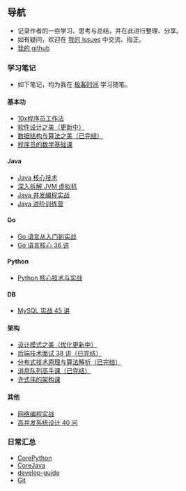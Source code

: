 ## 导航

-   记录作者的一些学习、思考与总结，并在此进行整理、分享。
-   如有疑问，欢迎在 [我的 Issues](https://github.com/wtfocus/wtfocus.github.io/issues) 中交流、指正。
-   [我的 github](https://github.com/wtfocus/wtfocus.github.io)

### 学习笔记

-   如下笔记，均为我在 [极客时间](https://time.geekbang.org/) 学习随笔。

#### 基本功

-   [10x程序员工作法](https://github.com/wtfocus/geek-basic-notes/tree/master/10x%E7%A8%8B%E5%BA%8F%E5%91%98%E5%B7%A5%E4%BD%9C%E6%B3%95)
-   [软件设计之美（更新中）](https://github.com/wtfocus/geek-basic-notes/tree/master/%E8%BD%AF%E4%BB%B6%E8%AE%BE%E8%AE%A1%E4%B9%8B%E7%BE%8E)
-   [数据结构与算法之美（已完结）](https://github.com/wtfocus/geek-basic-notes/tree/master/%E6%95%B0%E6%8D%AE%E7%BB%93%E6%9E%84%E4%B8%8E%E7%AE%97%E6%B3%95%E4%B9%8B%E7%BE%8E#readme)
-   [程序员的数学基础课](https://github.com/wtfocus/geek-notes/tree/master/%E7%A8%8B%E5%BA%8F%E5%91%98%E7%9A%84%E6%95%B0%E5%AD%A6%E5%9F%BA%E7%A1%80%E8%AF%BE)

#### Java

-   [Java 核心技术](https://github.com/wtfocus/geek-java-notes/tree/master/Java%20%E6%A0%B8%E5%BF%83%E6%8A%80%E6%9C%AF)
-   [深入拆解 JVM 虚拟机](https://github.com/wtfocus/geek-java-notes/tree/master/%E6%B7%B1%E5%85%A5%E6%8B%86%E8%A7%A3%20JVM%20%E8%99%9A%E6%8B%9F%E6%9C%BA)
-   [Java 并发编程实战](https://github.com/wtfocus/geek-java-notes/tree/master/Java%20%E5%B9%B6%E5%8F%91%E7%BC%96%E7%A8%8B%E5%AE%9E%E6%88%98)
-   [Java 进阶训练营](https://github.com/wtfocus/geek-java-notes/blob/master/Java%20%E8%AE%AD%E7%BB%83%E8%90%A5/README.md)

#### Go

-   [Go 语言从入门到实战](https://github.com/wtfocus/geek-go-notes/tree/main/Go%20%E8%AF%AD%E8%A8%80%E4%BB%8E%E5%85%A5%E9%97%A8%E5%88%B0%E5%AE%9E%E6%88%98)
-   [Go 语言核心 36 讲](https://github.com/wtfocus/geek-go-notes/blob/main/Go%E8%AF%AD%E8%A8%80%E6%A0%B8%E5%BF%8336%E8%AE%B2/README.md)

#### Python

-   [Python 核心技术与实战](https://github.com/wtfocus/geek-notes/tree/master/Python%20%E6%A0%B8%E5%BF%83%E6%8A%80%E6%9C%AF%E4%B8%8E%E5%AE%9E%E6%88%98)

#### DB

-   [MySQL 实战 45 讲](https://github.com/wtfocus/geek-architecture-notes/tree/master/MySQL%E5%AE%9E%E6%88%98%2045%20%E8%AE%B2)

#### 架构

-   [设计模式之美（优化更新中）](https://github.com/wtfocus/geek-architecture-notes/tree/master/%E8%AE%BE%E8%AE%A1%E6%A8%A1%E5%BC%8F%E4%B9%8B%E7%BE%8E)
-   [后端技术面试 38 讲（已完结）](https://github.com/wtfocus/geek-architecture-notes/tree/master/%E5%90%8E%E7%AB%AF%E6%8A%80%E6%9C%AF%E9%9D%A2%E8%AF%95%2038%20%E8%AE%B2)
-   [分布式技术原理与算法解析（已完结）](https://github.com/wtfocus/geek-architecture-notes/tree/master/%E5%88%86%E5%B8%83%E5%BC%8F%E6%8A%80%E6%9C%AF%E5%8E%9F%E7%90%86%E4%B8%8E%E7%AE%97%E6%B3%95%E8%A7%A3%E6%9E%90)
-   [消息队列高手课（已完结）](https://github.com/wtfocus/geek-architecture-notes/tree/master/%E6%B6%88%E6%81%AF%E9%98%9F%E5%88%97%E9%AB%98%E6%89%8B%E8%AF%BE)
-   [许式伟的架构课](https://github.com/wtfocus/geek-notes/tree/master/%E8%AE%B8%E5%BC%8F%E4%BC%9F%E7%9A%84%E6%9E%B6%E6%9E%84%E8%AF%BE)

#### 其他

-   [网络编程实战](https://github.com/wtfocus/geek-concurrent-notes/tree/master/%E7%BD%91%E7%BB%9C%E7%BC%96%E7%A8%8B%E5%AE%9E%E6%88%98)
-   [高并发系统设计 40 问](https://github.com/wtfocus/geek-concurrent-notes/tree/master/%E9%AB%98%E5%B9%B6%E5%8F%91%E7%B3%BB%E7%BB%9F%E8%AE%BE%E8%AE%A140%E9%97%AE)

### 日常汇总

-   [CorePython](https://github.com/wtfocus/work-summary/tree/master/CorePython)
-   [CoreJava](https://github.com/wtfocus/work-summary/tree/master/CoreJava)
-   [develop-guide](https://github.com/wtfocus/work-summary/tree/master/develop-guide)
-   [Git](https://github.com/wtfocus/work-summary/tree/master/Git)